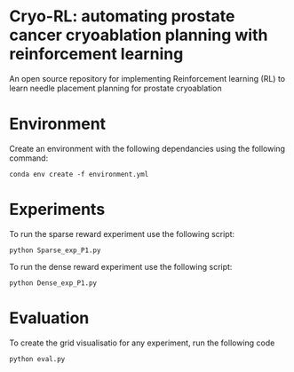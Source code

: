 # Cryo-RL: automating prostate cancer cryoablation planning with reinforcement learning

An open source repository for implementing Reinforcement learning (RL) to learn needle placement planning for prostate cryoablation

# Environment 

Create an environment with the following dependancies using the following command:

```
conda env create -f environment.yml
```

# Experiments 
To run the sparse reward experiment use the following script:

```
python Sparse_exp_P1.py
```

To run the dense reward experiment use the following script:

```
python Dense_exp_P1.py
```
# Evaluation 

To create the grid visualisatio for any experiment, run the following code 

```
python eval.py
```


